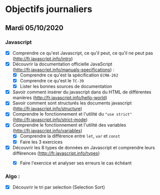 # Objectifs journaliers

## Mardi 05/10/2020


### Javascript

  * [x] Comprendre ce qu'est Javascript, ce qu'il peut, ce qu'il ne peut pas (http://fr.javascript.info/intro)
  * [x] Découvrir la documentation officielle JavaScript (http://fr.javascript.info/manuals-specifications) : 
    * [x] Comprendre ce qu'est la spécification `ECMA-262`
    * [x] Comprendre ce qu'est le `TC-39`
    * [x] Lister les bonnes sources de documentation
  * [x] Savoir comment insérer du javascript dans du HTML de différentes manières (http://fr.javascript.info/hello-world)
  * [x] Savoir comment sont structurés les documents javascript (http://fr.javascript.info/structure)
  * [x] Comprendre le fonctionnement et l'utilité du `"use strict"` (http://fr.javascript.info/strict-mode)
  * [x] Comprendre le fonctionnement et l'utilité des variables (http://fr.javascript.info/variables)
    * [x] Comprendre la différence entre `let`, `var` et `const`
    * [x] Faire les 3 exercices
  * [x] Découvrir les 8 types de données en Javascript et comprendre leurs différences (http://fr.javascript.info/types)
    * [x] Faire l'exercice et analyser ses erreurs le cas échéant
  
  
  

### Algo : 

* [x] Découvrir le tri par selection (Selection Sort)
